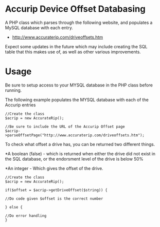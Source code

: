 # Accurip Device Offset Databasing

A PHP class which parses through the following website, and populates a MySQL database with each entry.

 * http://www.accuraterip.com/driveoffsets.htm

Expect some updates in the future which may include creating the SQL table that this makes use of, as well as other various improvements.





# Usage

Be sure to setup access to your MYSQL database in the PHP class before running.

The following example populates the MYSQL database with each of the Accurip entries


```
//Create the class
$acrip = new AccurateRip();

//Be sure to include the URL of the Accurip Offset page 
$acrip->parseOffsetPage("http://www.accuraterip.com/driveoffsets.htm");
```

To check what offset a drive has, you can be returned two different things. 

*A boolean (false) - which is returned when either the drive did not exist in the SQL database, or the endorsment level of the drive is below 50%

*An integer - Which gives the offset of the drive.
```
//Create the class
$acrip = new AccurateRip();

if($offset = $acrip->getDriveOffset($string)) {

//Do code given $offset is the correct number

} else {

//Do error handling
}